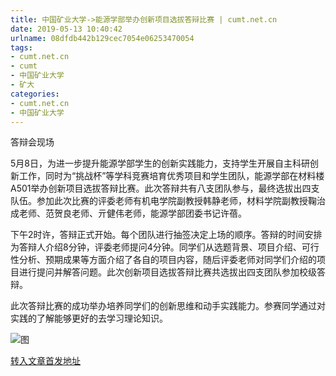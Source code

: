 ```yaml
---
title: 中国矿业大学->能源学部举办创新项目选拔答辩比赛 | cumt.net.cn
date: 2019-05-13 10:40:42
urlname: 08dfdb442b129cec7054e06253470054
tags: 
- cumt.net.cn
- cumt
- 中国矿业大学
- 矿大
categories:
- cumt.net.cn
- 中国矿业大学
---
```



答辩会现场

5月8日，为进一步提升能源学部学生的创新实践能力，支持学生开展自主科研创新工作，同时为“挑战杯”等学科竞赛培育优秀项目和学生团队，能源学部在材料楼A501举办创新项目选拔答辩比赛。此次答辩共有八支团队参与，最终选拔出四支队伍。参加此次比赛的评委老师有机电学院副教授韩静老师，材料学院副教授鞠治成老师、范贺良老师、亓健伟老师，能源学部团委书记许蓓。

下午2时许，答辩正式开始。每个团队进行抽签决定上场的顺序。答辩的时间安排为答辩人介绍8分钟，评委老师提问4分钟。同学们从选题背景、项目介绍、可行性分析、预期成果等方面介绍了各自的项目内容，随后评委老师对同学们介绍的项目进行提问并解答问题。此次创新项目选拔答辩比赛共选拔出四支团队参加校级答辩。

此次答辩比赛的成功举办培养同学们的创新思维和动手实践能力。参赛同学通过对实践的了解能够更好的去学习理论知识。



![图](http://xwzx.cumt.edu.cn/_upload/article/images/bc/d8/fb5f60b3479eb9477bb211d3154b/b2121610-1863-49e4-81db-220ec6151dee.jpg)

[转入文章首发地址](http://xwzx.cumt.edu.cn/ff/63/c523a524131/page.htm)